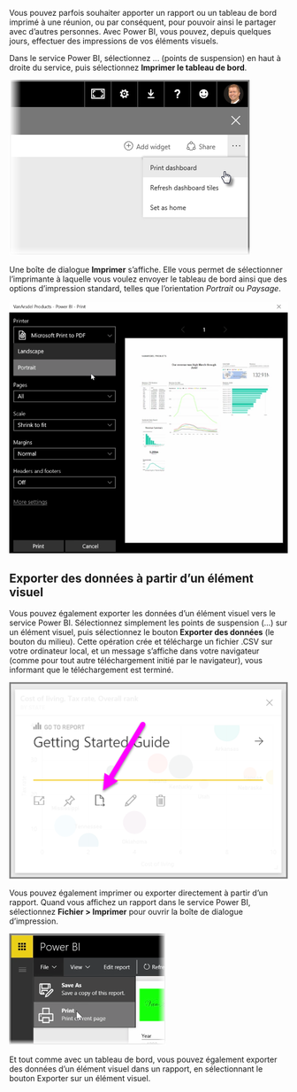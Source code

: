 Vous pouvez parfois souhaiter apporter un rapport ou un tableau de bord imprimé à une réunion, ou par conséquent, pour pouvoir ainsi le partager avec d’autres personnes. Avec Power BI, vous pouvez, depuis quelques jours, effectuer des impressions de vos éléments visuels.

Dans le service Power BI, sélectionnez ... (points de suspension) en haut à droite du service, puis sélectionnez **Imprimer le tableau de bord**.

![](media/4-4g-print-and-export-dashboards-reports/4-4g_1.png)

Une boîte de dialogue **Imprimer** s’affiche. Elle vous permet de sélectionner l’imprimante à laquelle vous voulez envoyer le tableau de bord ainsi que des options d’impression standard, telles que l’orientation *Portrait* ou *Paysage*.

![](media/4-4g-print-and-export-dashboards-reports/4-4g_2.png)

## <a name="export-data-from-a-visual"></a>Exporter des données à partir d’un élément visuel
Vous pouvez également exporter les données d’un élément visuel vers le service Power BI. Sélectionnez simplement les points de suspension (...) sur un élément visuel, puis sélectionnez le bouton **Exporter des données** (le bouton du milieu). Cette opération crée et télécharge un fichier .CSV sur votre ordinateur local, et un message s’affiche dans votre navigateur (comme pour tout autre téléchargement initié par le navigateur), vous informant que le téléchargement est terminé.

![](media/4-4g-print-and-export-dashboards-reports/4-4g_3.png)

Vous pouvez également imprimer ou exporter directement à partir d’un rapport. Quand vous affichez un rapport dans le service Power BI, sélectionnez **Fichier > Imprimer** pour ouvrir la boîte de dialogue d’impression.

![](media/4-4g-print-and-export-dashboards-reports/4-4g_4.png)

Et tout comme avec un tableau de bord, vous pouvez également exporter des données d’un élément visuel dans un rapport, en sélectionnant le bouton Exporter sur un élément visuel.

